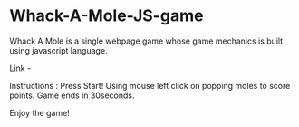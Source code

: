 # Whack-A-Mole-JS-game
Whack A Mole is a single webpage game whose game mechanics is built using javascript language.

Link - 

Instructions : 
Press Start!
Using mouse left click on popping moles to score points.
Game ends in 30seconds.

Enjoy the game!
